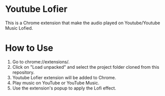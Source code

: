 # Youtube Lofier
This is a Chrome extension that make the audio played on Youtube/Youtube Music Lofied.

# How to Use
1. Go to chrome://extensions/.
2. Click on "Load unpacked" and select the project folder cloned from this repository.
3. Youtube Lofier extension will be added to Chrome.
4. Play music on YouTube or YouTube Music.
5. Use the extension's popup to apply the Lofi effect.